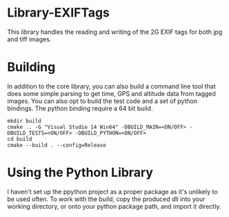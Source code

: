 # Library-EXIFTags
This library handles the reading and writing of the 2G EXIF tags for both jpg and tiff images.

# Building

In addition to the core library, you can also build a command line tool that does some simple parsing to get time, GPS and altitude data from tagged images. You can also opt to build the test code and a set of python bindings. The python binding require a 64 bit build.

```
mkdir build
cmake .. -G "Visual Studio 14 Win64" -DBUILD_MAIN=<ON/OFF> -DBUILD_TESTS=<ON/OFF> -DBUILD_PYTHON=<ON/OFF>
cd build
cmake --build . --config=Release
```

# Using the Python Library

I haven't set up the ppython project as a proper package as it's unlikely to be used often. To work with the build, copy the produced dll into your working directory, or onto your python package path, and import it directly.